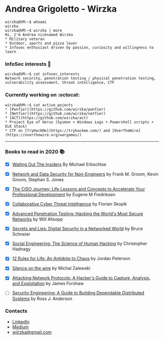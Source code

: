 # Andrea Grigoletto - Wirzka  
```console
wirzka@VM:~$ whoami
wirzka
wirzka@VM:~$ wirzka | more
Hi, I'm Andrea nicknamed Wirzka
* Military veteran
* Outdoor, sports and pizza lover
* Infosec enthusiast driven by passion, curiosity and willingness to learn
```

### InfoSec interests  :space_invader:
```console
wirzka@VM:~$ cat infosec_interests
Network security, penetration testing / physical penetration testing, vulnerability assessment, threat intelligence, CTF
```

### Currently working on :octocat:
```console
wirzka@VM:~$ cat active_pojects
* [Pwnfier](https://github.com/wirzka/pwnfier) 
* [Netfier](https://github.com/wirzka/netfier)
* [ACT](https://github.com/wirzka/act)
* Project Eye of Horus (Sysmon + Windows Logs + Powershell scripts + ELK Stack)
* CTF on [TryHackMe](https://tryhackme.com/) and [OverTheWire](https://overthewire.org/wargames/)
```

---

### Books to read in 2020 :books: 
- [x] [Walling Out The Insiders](https://www.routledge.com/Walling-Out-the-Insiders-Controlling-Access-to-Improve-Organizational-Security/Erbschloe/p/book/9781138031609) By Michael Erbschloe
- [x] [Network and Data Security for Non-Engineers](https://www.oreilly.com/library/view/network-and-data/9781315350219/) by Frank M. Groom, Kevin Groom, Stephan S. Jones
- [x] [The CISO Journey: Life Lessons and Concepts to Accelerate Your Professional Development](https://www.amazon.it/CISO-Journey-Accelerate-Professional-Development/dp/1138197394) by Eugene M Fredriksen
- [x] [Collaborative Cyber Threat Intelligence](https://www.routledge.com/Collaborative-Cyber-Threat-Intelligence-Detecting-and-Responding-to-Advanced/Skopik/p/book/9781138031821) by Florian Skopik
- [x] [Advanced Penetration Testing: Hacking the World's Most Secure Networks](https://onlinelibrary.wiley.com/doi/book/10.1002/9781119367741) by Will Allsopp
- [x] [Secrets and Lies: Digital Security in a Networked World](https://onlinelibrary.wiley.com/doi/book/10.1002/9781119183631) by Bruce Schneier
- [x] [Social Engineering: The Science of Human Hacking](https://onlinelibrary.wiley.com/doi/book/10.1002/9781119433729) by Christopher Hadnagy
- [x] [12 Rules for Life: An Antidote to Chaos](https://www.jordanbpeterson.com/12-rules-for-life/) by Jordan Peterson
- [x] [Silence on the wire](https://nostarch.com/silence.htm) by Michal Zalewski
- [x] [Attacking Network Protocols: A Hacker's Guide to Capture, Analysis, and Exploitation](https://nostarch.com/networkprotocols) by James Forshaw
- [ ] [Security Engineering: A Guide to Building Dependable Distributed Systems](https://www.wiley.com/en-us/Security+Engineering%3A+A+Guide+to+Building+Dependable+Distributed+Systems%2C+2nd+Edition-p-9780470068526) by Ross J. Anderson


### Contacts
* [LinkedIn](https://www.linkedin.com/in/andrea-grigoletto/)
* [Medium](https://medium.com/@agrigoletto)
* wiirzka@gmail.com



